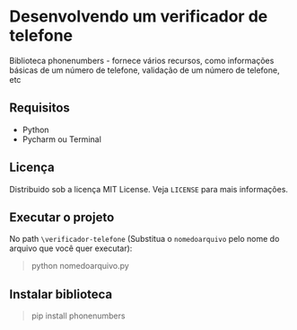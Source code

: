 # Desenvolvendo um verificador de telefone
Biblioteca phonenumbers - fornece vários recursos, como informações básicas de um número de telefone, validação de um número de telefone, etc

## Requisitos
- Python
- Pycharm ou Terminal

## Licença
Distribuido sob a licença MIT License. Veja `LICENSE` para mais informações.

## Executar o projeto
No path `\verificador-telefone` (Substitua o `nomedoarquivo` pelo nome do arquivo que você quer executar):
>python nomedoarquivo.py

## Instalar biblioteca
>pip install phonenumbers
